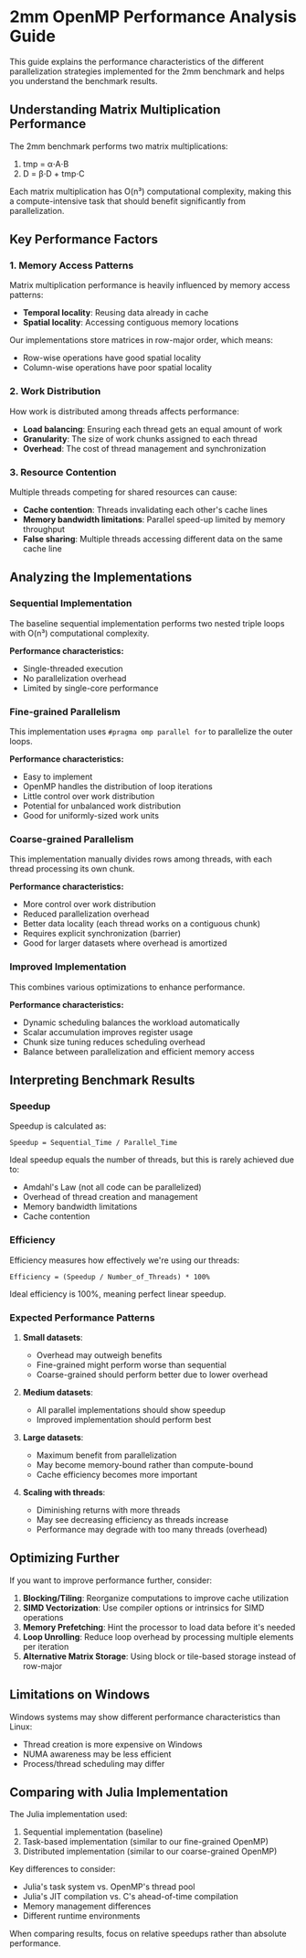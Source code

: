 
# 2mm OpenMP Performance Analysis Guide
This guide explains the performance characteristics of the different parallelization strategies implemented for the 2mm benchmark and helps you understand the benchmark results.

## Understanding Matrix Multiplication Performance

The 2mm benchmark performs two matrix multiplications:
1. tmp = α⋅A⋅B
2. D = β⋅D + tmp⋅C

Each matrix multiplication has O(n³) computational complexity, making this a compute-intensive task that should benefit significantly from parallelization.

## Key Performance Factors

### 1. Memory Access Patterns

Matrix multiplication performance is heavily influenced by memory access patterns:

- **Temporal locality**: Reusing data already in cache
- **Spatial locality**: Accessing contiguous memory locations

Our implementations store matrices in row-major order, which means:
- Row-wise operations have good spatial locality
- Column-wise operations have poor spatial locality

### 2. Work Distribution

How work is distributed among threads affects performance:

- **Load balancing**: Ensuring each thread gets an equal amount of work
- **Granularity**: The size of work chunks assigned to each thread
- **Overhead**: The cost of thread management and synchronization

### 3. Resource Contention

Multiple threads competing for shared resources can cause:

- **Cache contention**: Threads invalidating each other's cache lines
- **Memory bandwidth limitations**: Parallel speed-up limited by memory throughput
- **False sharing**: Multiple threads accessing different data on the same cache line

## Analyzing the Implementations

### Sequential Implementation

The baseline sequential implementation performs two nested triple loops with O(n³) computational complexity.

**Performance characteristics:**
- Single-threaded execution
- No parallelization overhead
- Limited by single-core performance

### Fine-grained Parallelism

This implementation uses `#pragma omp parallel for` to parallelize the outer loops.

**Performance characteristics:**
- Easy to implement
- OpenMP handles the distribution of loop iterations
- Little control over work distribution
- Potential for unbalanced work distribution
- Good for uniformly-sized work units

### Coarse-grained Parallelism

This implementation manually divides rows among threads, with each thread processing its own chunk.

**Performance characteristics:**
- More control over work distribution
- Reduced parallelization overhead
- Better data locality (each thread works on a contiguous chunk)
- Requires explicit synchronization (barrier)
- Good for larger datasets where overhead is amortized

### Improved Implementation

This combines various optimizations to enhance performance.

**Performance characteristics:**
- Dynamic scheduling balances the workload automatically
- Scalar accumulation improves register usage
- Chunk size tuning reduces scheduling overhead
- Balance between parallelization and efficient memory access

## Interpreting Benchmark Results

### Speedup

Speedup is calculated as:
```
Speedup = Sequential_Time / Parallel_Time
```

Ideal speedup equals the number of threads, but this is rarely achieved due to:
- Amdahl's Law (not all code can be parallelized)
- Overhead of thread creation and management
- Memory bandwidth limitations
- Cache contention

### Efficiency

Efficiency measures how effectively we're using our threads:
```
Efficiency = (Speedup / Number_of_Threads) * 100%
```

Ideal efficiency is 100%, meaning perfect linear speedup.

### Expected Performance Patterns

1. **Small datasets**:
   - Overhead may outweigh benefits
   - Fine-grained might perform worse than sequential
   - Coarse-grained should perform better due to lower overhead

2. **Medium datasets**:
   - All parallel implementations should show speedup
   - Improved implementation should perform best

3. **Large datasets**:
   - Maximum benefit from parallelization
   - May become memory-bound rather than compute-bound
   - Cache efficiency becomes more important

4. **Scaling with threads**:
   - Diminishing returns with more threads
   - May see decreasing efficiency as threads increase
   - Performance may degrade with too many threads (overhead)

## Optimizing Further

If you want to improve performance further, consider:

1. **Blocking/Tiling**: Reorganize computations to improve cache utilization
2. **SIMD Vectorization**: Use compiler options or intrinsics for SIMD operations
3. **Memory Prefetching**: Hint the processor to load data before it's needed
4. **Loop Unrolling**: Reduce loop overhead by processing multiple elements per iteration
5. **Alternative Matrix Storage**: Using block or tile-based storage instead of row-major

## Limitations on Windows

Windows systems may show different performance characteristics than Linux:
- Thread creation is more expensive on Windows
- NUMA awareness may be less efficient
- Process/thread scheduling may differ

## Comparing with Julia Implementation

The Julia implementation used:
1. Sequential implementation (baseline)
2. Task-based implementation (similar to our fine-grained OpenMP)
3. Distributed implementation (similar to our coarse-grained OpenMP)

Key differences to consider:
- Julia's task system vs. OpenMP's thread pool
- Julia's JIT compilation vs. C's ahead-of-time compilation
- Memory management differences
- Different runtime environments

When comparing results, focus on relative speedups rather than absolute performance.
